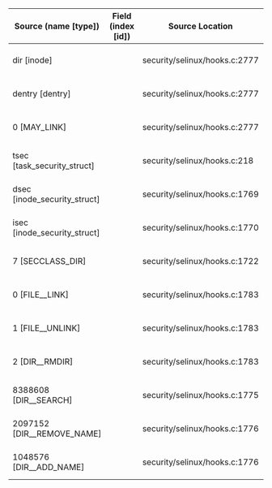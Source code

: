 | Source (name [type]) | Field (index [id]) | Source Location | Label at Source |
| -------------------- | ------------------ | --------------- | --------------- |
| dir [inode] |  | security/selinux/hooks.c:2777 | object, dynamic, input |
| dentry [dentry] |  | security/selinux/hooks.c:2777 | object, dynamic, input |
| 0 [MAY_LINK] |  | security/selinux/hooks.c:2777 | operation, static, mediator |
| tsec [task_security_struct] |  | security/selinux/hooks.c:218 | subject, dynamic, input |
| dsec [inode_security_struct] |  | security/selinux/hooks.c:1769 | object, dynamic, input |
| isec [inode_security_struct] |  | security/selinux/hooks.c:1770 | object, dynamic, input |
| 7 [SECCLASS_DIR] |  | security/selinux/hooks.c:1722 | operation, static, mediator |
| 0 [FILE__LINK] |  | security/selinux/hooks.c:1783 | operation, static, mediator |
| 1 [FILE__UNLINK] |  | security/selinux/hooks.c:1783 |  operation, static, mediator|
| 2 [DIR__RMDIR] |  | security/selinux/hooks.c:1783 | operation, static, mediator |
| 8388608 [DIR__SEARCH] |  | security/selinux/hooks.c:1775 | operation, static, mediator |
| 2097152 [DIR__REMOVE_NAME] |  | security/selinux/hooks.c:1776 | operation, static, mediator |
| 1048576 [DIR__ADD_NAME] |  | security/selinux/hooks.c:1776 | operation, static, mediator |